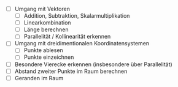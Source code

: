 - [ ] Umgang mit Vektoren 
	- [ ] Addition, Subtraktion, Skalarmultiplikation 
	- [ ] Linearkombination 
	- [ ] Länge berechnen 
	- [ ] Parallelität / Kollinearität erkennen 
- [ ] Umgang mit dreidimentionalen Koordinatensystemen 
	- [ ] Punkte ablesen 
	- [ ] Punkte einzeichnen 
- [ ]  Besondere Vierecke erkennen (insbesondere über Parallelität)
- [ ] Abstand zweiter Punkte im Raum berechnen 
- [ ] Geranden im Raum